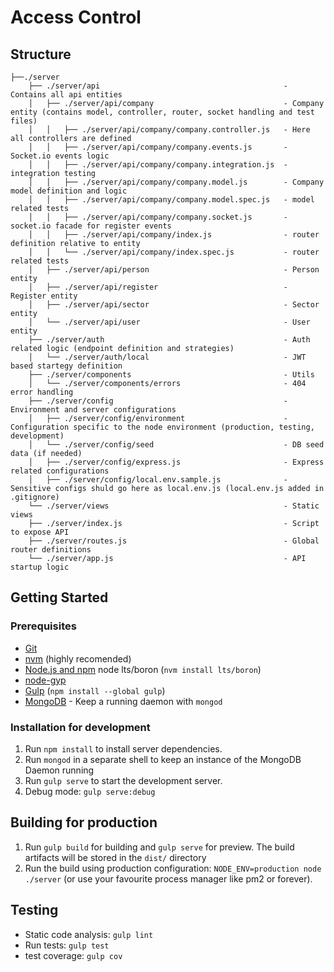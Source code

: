 # Access Control

## Structure

```
├──./server                                                  
    ├── ./server/api                                         - Contains all api entities
    │   ├── ./server/api/company                             - Company entity (contains model, controller, router, socket handling and test files)
    │   │   ├── ./server/api/company/company.controller.js   - Here all controllers are defined
    │   │   ├── ./server/api/company/company.events.js       - Socket.io events logic
    │   │   ├── ./server/api/company/company.integration.js  - integration testing
    │   │   ├── ./server/api/company/company.model.js        - Company model definition and logic
    │   │   ├── ./server/api/company/company.model.spec.js   - model related tests
    │   │   ├── ./server/api/company/company.socket.js       - socket.io facade for register events
    │   │   ├── ./server/api/company/index.js                - router definition relative to entity
    │   │   └── ./server/api/company/index.spec.js           - router related tests
    │   ├── ./server/api/person                              - Person entity
    │   ├── ./server/api/register                            - Register entity
    │   ├── ./server/api/sector                              - Sector entity
    │   └── ./server/api/user                                - User entity
    ├── ./server/auth                                        - Auth related logic (endpoint definition and strategies)
    │   └── ./server/auth/local                              - JWT based startegy definition
    ├── ./server/components                                  - Utils
    │   └── ./server/components/errors                       - 404 error handling
    ├── ./server/config                                      - Environment and server configurations
    │   ├── ./server/config/environment                      - Configuration specific to the node environment (production, testing, development)
    │   └── ./server/config/seed                             - DB seed data (if needed)
    │   ├── ./server/config/express.js                       - Express related configurations
    │   ├── ./server/config/local.env.sample.js              - Sensitive configs shuld go here as local.env.js (local.env.js added in .gitignore)
    └── ./server/views                                       - Static views 
    ├── ./server/index.js                                    - Script to expose API
    ├── ./server/routes.js                                   - Global router definitions
    └── ./server/app.js                                      - API startup logic
```

## Getting Started

### Prerequisites

- [Git](https://git-scm.com/)
- [nvm](https://github.com/creationix/nvm) (highly recomended)
- [Node.js and npm](nodejs.org) node lts/boron (`nvm install lts/boron`)
- [node-gyp](https://github.com/nodejs/node-gyp#installation)
- [Gulp](http://gulpjs.com/) (`npm install --global gulp`)
- [MongoDB](https://www.mongodb.org/) - Keep a running daemon with `mongod`

### Installation for development

1. Run `npm install` to install server dependencies.
2. Run `mongod` in a separate shell to keep an instance of the MongoDB Daemon running
3. Run `gulp serve` to start the development server.
4. Debug mode: `gulp serve:debug`

## Building for production

1. Run `gulp build` for building and `gulp serve` for preview. The build artifacts will be stored in the `dist/` directory
2. Run the build using production configuration: `NODE_ENV=production node ./server` (or use your favourite process manager like pm2 or forever).

## Testing

- Static code analysis: `gulp lint`
- Run tests: `gulp test`
- test coverage: `gulp cov`